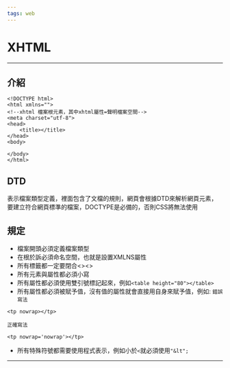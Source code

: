 ```yaml
---
tags: web
---
```

# XHTML
---
## 介紹

```htmlmixed=
<!DOCTYPE html>
<html xmlns="">
<!--xhtml 檔案根元素，其中xhtml屬性=聲明檔案空間-->
<meta charset="utf-8">
<head>
	<title></title>
</head>
<body>

</body>
</html>
```

## DTD
表示檔案類型定義，裡面包含了文檔的規則，網頁會根據DTD來解析網頁元素，要建立符合網頁標準的檔案，DOCTYPE是必備的，否則CSS將無法使用

## 規定

- 檔案開頭必須定義檔案類型
- 在根於訴必須命名空間，也就是設置XMLNS屬性
- 所有標籤都一定要閉合<><\>
- 所有元素與屬性都必須小寫
- 所有屬性都必須使用雙引號標記起來，例如```<table height="80"></table>```
- 所有屬性都必須被賦予值，沒有值的屬性就會直接用自身來賦予值，例如:
```錯誤寫法```
```htmlmixed=
<tp nowrap></tp>
```
```正確寫法```
```htmlmixed=
<tp nowrap='nowrap'></tp>
```
- 所有特殊符號都需要使用程式表示，例如小於```<```就必須使用```"&lt";```

---